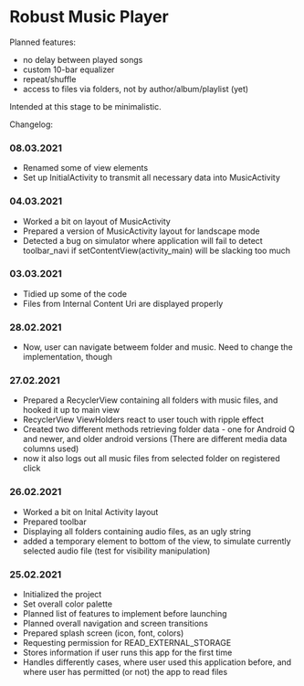 # Robust Music Player

Planned features:
- no delay between played songs
- custom 10-bar equalizer
- repeat/shuffle
- access to files via folders, not by author/album/playlist (yet)

Intended at this stage to be minimalistic.

Changelog:

### 08.03.2021
- Renamed some of view elements
- Set up InitialActivity to transmit all necessary data into MusicActivity

### 04.03.2021
- Worked a bit on layout of MusicActivity
- Prepared a version of MusicActivity layout for landscape mode
- Detected a bug on simulator where application will fail to detect toolbar_navi if setContentView(activity_main) will be slacking too much

### 03.03.2021
- Tidied up some of the code
- Files from Internal Content Uri are displayed properly

### 28.02.2021
- Now, user can navigate betweem folder and music. Need to change the implementation, though

### 27.02.2021
- Prepared a RecyclerView containing all folders with music files, and hooked it up to main view
- RecyclerView ViewHolders react to user touch with ripple effect
- Created two different methods retrieving folder data - one for Android Q and newer, and older android versions (There are different media data columns used)
- now it also logs out all music files from selected folder on registered click

### 26.02.2021
- Worked a bit on Inital Activity layout
- Prepared toolbar
- Displaying all folders containing audio files, as an ugly string
- added a temporary element to bottom of the view, to simulate currently selected audio file (test for visibility manipulation)

### 25.02.2021
- Initialized the project
- Set overall color palette
- Planned list of features to implement before launching
- Planned overall navigation and screen transitions
- Prepared splash screen (icon, font, colors)
- Requesting permission for READ_EXTERNAL_STORAGE
- Stores information if user runs this app for the first time
- Handles differently cases, where user used this application before, and where user has permitted (or not) the app to read files